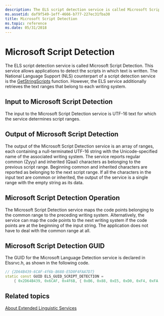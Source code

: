 ```yaml
---
description: The ELS script detection service is called Microsoft Script Detection.
ms.assetid: daf9f549-1eff-4666-b777-227ec31fba30
title: Microsoft Script Detection
ms.topic: reference
ms.date: 05/31/2018
---
```


# Microsoft Script Detection

The ELS script detection service is called Microsoft Script Detection. This service allows applications to detect the scripts in which text is written. The National Language Support (NLS) counterpart of a script detection service is the [GetStringScripts](/windows/desktop/api/Winnls/nf-winnls-getstringscripts) function. However, the ELS service additionally retrieves the text ranges that belong to each writing system.

## Input to Microsoft Script Detection

The input to the Microsoft Script Detection service is UTF-16 text for which the service determines script ranges.

## Output of Microsoft Script Detection

The output of the Microsoft Script Detection service is an array of ranges, each containing a null-terminated UTF-16 string with the Unicode-specified name of the associated writing system. The service reports regular common (Zyyy) and inherited (Qaai) characters as belonging to the previous script range. Beginning common and inherited characters are reported as belonging to the next script range. If all the characters in the input text are common or inherited, the output of the service is a single range with the empty string as its data.

## Microsoft Script Detection Operation

The Microsoft Script Detection service maps the code points belonging to the common range to the preceding writing system. Alternatively, the service can map the code points to the next writing system if the code points are at the beginning of the input string. The application does not have to deal with the common range at all.

## Microsoft Script Detection GUID

The GUID for the Microsoft Language Detection service is declared in Elssrvc.h, as shown in the following code.


```C++
// {2D64B439-6CAF-4f6b-B688-E5D0F4FAA7D7}
static const GUID ELS_GUID_SCRIPT_DETECTION =
    { 0x2D64B439, 0x6CAF, 0x4F6B, { 0xB6, 0x88, 0xE5, 0xD0, 0xF4, 0xFA, 0xA7, 0xD7 } };
```



## Related topics

<dl> <dt>

[About Extended Linguistic Services](about-extended-linguistic-services.md)
</dt> </dl>

 

 



